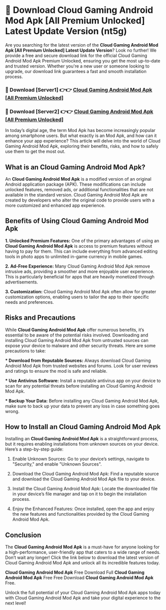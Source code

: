 # 🤖 Download Cloud Gaming Android Mod Apk [All Premium Unlocked] Latest Update Version (nt5g)

Are you searching for the latest version of the <strong>Cloud Gaming Android Mod Apk [All Premium Unlocked] Latest Update Version</strong>? Look no further! We provide a free and secure download link for the official Cloud Gaming Android Mod Apk Premium Unlocked, ensuring you get the most up-to-date and trusted version. Whether you're a new user or someone looking to upgrade, our download link guarantees a fast and smooth installation process.


<h3>📌 Download [Server1] 👉👉 <a href="https://hapymods.com?title=Cloud+Gaming+Android+Mod+Apk&ref=3B1">Cloud Gaming Android Mod Apk [All Premium Unlocked]</a></h3>

<h3>📌 Download [Server2] 👉👉 <a href="https://hapymods.com?title=Cloud+Gaming+Android+Mod+Apk&ref=3B1">Cloud Gaming Android Mod Apk [All Premium Unlocked]</a></h3>


In today’s digital age, the term Mod Apk has become increasingly popular among smartphone users. But what exactly is an Mod Apk, and how can it enhance your app experience? This article will delve into the world of Cloud Gaming Android Mod Apk, exploring their benefits, risks, and how to safely use them to get the most out.


<h2>What is an Cloud Gaming Android Mod Apk?</h2>

An <strong>Cloud Gaming Android Mod Apk</strong> is a modified version of an original Android application package (APK). These modifications can include unlocked features, removed ads, or additional functionalities that are not available in the standard version. Cloud Gaming Android Mod Apk are created by developers who alter the original code to provide users with a more customized and enhanced app experience.


<h2>Benefits of Using Cloud Gaming Android Mod Apk</h2>

<strong> 1. Unlocked Premium Features:</strong> One of the primary advantages of using an <strong>Cloud Gaming Android Mod Apk</strong> is access to premium features without having to pay for them. This can include everything from advanced editing tools in photo apps to unlimited in-game currency in mobile games.

<strong> 2. Ad-Free Experience:</strong> Many Cloud Gaming Android Mod Apk remove intrusive ads, providing a smoother and more enjoyable user experience. This is particularly beneficial for apps that are heavily monetized through advertisements.

<strong> 3. Customization:</strong> Cloud Gaming Android Mod Apk often allow for greater customization options, enabling users to tailor the app to their specific needs and preferences.


<h2>Risks and Precautions</h2>

While <strong>Cloud Gaming Android Mod Apk</strong> offer numerous benefits, it’s essential to be aware of the potential risks involved. Downloading and installing Cloud Gaming Android Mod Apk from untrusted sources can expose your device to malware and other security threats. Here are some precautions to take:

<strong> * Download from Reputable Sources:</strong> Always download Cloud Gaming Android Mod Apk from trusted websites and forums. Look for user reviews and ratings to ensure the mod is safe and reliable.

<strong> * Use Antivirus Software:</strong> Install a reputable antivirus app on your device to scan for any potential threats before installing an Cloud Gaming Android Mod Apk.

<strong> * Backup Your Data:</strong> Before installing any Cloud Gaming Android Mod Apk, make sure to back up your data to prevent any loss in case something goes wrong.


<h2>How to Install an Cloud Gaming Android Mod Apk</h2>

Installing an <strong>Cloud Gaming Android Mod Apk</strong> is a straightforward process, but it requires enabling installations from unknown sources on your device. Here’s a step-by-step guide:

 1. Enable Unknown Sources: Go to your device’s settings, navigate to "Security," and enable "Unknown Sources".

 2. Download the Cloud Gaming Android Mod Apk: Find a reputable source and download the Cloud Gaming Android Mod Apk file to your device.

 3. Install the Cloud Gaming Android Mod Apk: Locate the downloaded file in your device’s file manager and tap on it to begin the installation process.

 4. Enjoy the Enhanced Features: Once installed, open the app and enjoy the new features and functionalities provided by the Cloud Gaming Android Mod Apk.


<h2><strong>Conclusion</strong></h2>

The <strong>Cloud Gaming Android Mod Apk</strong> is a must-have for anyone looking for a high-performance, user-friendly app that caters to a wide range of needs. Don’t wait any longer! Click the link below to download the latest version of Cloud Gaming Android Mod Apk and unlock all its incredible features today.

<strong>Cloud Gaming Android Mod Apk</strong> Free Download Full <strong>Cloud Gaming Android Mod Apk</strong> Free Free Download <strong>Cloud Gaming Android Mod Apk</strong> Free.

Unlock the full potential of your Cloud Gaming Android Mod Apk apps today with Cloud Gaming Android Mod Apk and take your digital experience to the next level!